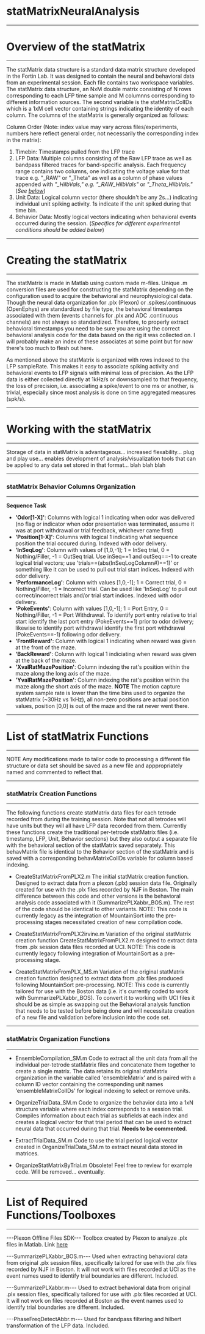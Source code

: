 # statMatrixNeuralAnalysis
**************************************************************
# Overview of the statMatrix
**************************************************************
The statMatrix data structure is a standard data matrix structure developed in the Fortin Lab. It was designed to contain the neural and behavioral data from an experimental session. Each file contains two workspace variables. The statMatrix data structure, an NxM double matrix consisting of N rows corresponding to each LFP time sample and M columnns corresponding to different information sources. The second variable is the statMatrixColIDs which is a 1xM cell vector containing strings indicating the identity of each column. The columns of the statMatrix is generally organized as follows:

Column Order 
(Note: index value may vary across files/experiments, numbers here reflect general order, not necessarily the corresponding index in the matrix):
1) Timebin: Timestamps pulled from the LFP trace
2) LFP Data: Multiple columns consisting of the Raw LFP trace as well as bandpass filtered traces for band-specific analysis. Each frequency range contains two columns, one indicating the voltage value for that trace e.g. "_RAW" or "_Theta" as well as a column of phase values appended with *"_HilbVals," e.g. "_RAW_HilbVals"* or *"_Theta_HilbVals."* (*See [below](https://github.com/FortinLab/statMatrixNeuralAnalysis/blob/master/README.md#statmatrix-behavior-columns-organization)*)
3) Unit Data: Logical column vector (there shouldn't be any 2s...) indicating individual unit spiking activity. 1s indicate if the unit spiked during that time bin. 
4) Behavior Data: Mostly logical vectors indicating when behavioral events occurred during the session. (*Specifics for different experimental conditions should be added below*)

***********************************************************
# Creating the statMatrix
***********************************************************
The statMatrix is made in Matlab using custom made m-files. Unique .m conversion files are used for constructing the statMatrix depending on the configuration used to acquire the behavioral and neurophysiological data. Though the neural data organization for .plx (Plexon) or .spikes/.continuous (OpenEphys) are standardized by file type, the behavioral timestamps associated with them (events channels for .plx and ADC .continuous channels) are not always so standardized. Therefore, to properly extract behavioral timestamps you need to be sure you are using the correct behavioral analysis code for the data based on the rig it was collected on. I will probably make an index of these associates at some point but for now there's too much to flesh out here.

As mentioned above the statMatrix is organized with rows indexed to the LFP sampleRate. This makes it easy to associate spiking activity and behavioral events to LFP signals with minimal loss of precision. As the LFP data is either collected directly at 1kHz/s or downsampled to that frequency, the loss of precision, i.e. associating a spike/event to one ms or another, is trivial, especially since most analysis is done on time aggregated measures (spk/s).

***************************************************************
# Working with the statMatrix
***************************************************************
Storage of data in statMatrix is advantageous... increased flexability... plug and play use... enables development of analysis/visualization tools that can be applied to any data set stored in that format... blah blah blah
____________________________________________
### statMatrix Behavior Columns Organization
____________________________________________
**Sequence Task**
* **'Odor\[1-X]'**: Columns with logical 1 indicating when odor was delivered (no flag or indicator when odor presentation was terminated, assume it was at port withdrawal or trial feedback, whichever came first)
* **'Position\[1-X]'**: Columns with logical 1 indicating what sequence position the trial occured during. Indexed with odor delivery.
* **'InSeqLog'**: Column with values of \[1,0,-1]; 1 = InSeq trial, 0 = Nothing/Filler, -1 = OutSeq trial. Use inSeq==1 and outSeq==-1 to create logical trial vectors; use 'trials==(abs(InSeqLogColumn#)==1)' or something like it can be used to pull out trial start indices. Indexed with odor delivery.
* **'PerformanceLog'**: Column with values \[1,0,-1]; 1 = Correct trial, 0 = Nothing/Filler, -1 = Incorrect trial. Can be used like 'InSeqLog' to pull out correct/incorrect trials and/or trial start indices. Indexed with odor delivery.
* **'PokeEvents'**: Column with values \[1,0,-1]; 1 = Port Entry, 0 = Nothing/Filler, -1 = Port Withdrawal. To identify port entry relative to trial start identify the last port entry (PokeEvents==1) prior to odor delivery; likewise to identify port withdrawal identify the first port withdrawal (PokeEvents==-1) following odor delivery.
* **'FrontReward'**: Column with logical 1 indicating when reward was given at the front of the maze.
* **'BackReward'**: Column with logical 1 indiciating when reward was given at the back of the maze.
* **'XvalRatMazePosition'**: Column indexing the rat's position within the maze along the long axis of the maze.
* **'YvalRatMazePosition'**: Column indexing the rat's position within the maze along the short axis of the maze. **NOTE** The motion capture system sample rate is lower than the time bins used to organize the statMatrix (~30Hz vs 1kHz), all non-zero positions are actual position values, position \[0,0] is out of the maze and the rat never went there.

****************************************************************
# List of statMatrix Functions
****************************************************************
NOTE Any modifications made to tailor code to processing a different file structure or data set should be saved as a new file and apppropriately named and commented to reflect that.

____________________________________________
### statMatrix Creation Functions
____________________________________________
The following functions create statMatrix data files for each tetrode recorded from during the training session. Note that not all tetrodes will have units but they will all have LFP data recorded from them. Currently these functions create the traditional per-tetrode statMatrix files (i.e. timestamp, LFP, Unit, Behavior sections) but they also output a separate file with the behavioral section of the statMatrix saved separately. This behavMatrix file is identical to the Behavior section of the statMatrix and is saved with a corresponding behavMatrixColIDs variable for column based indexing.

* CreateStatMatrixFromPLX2.m
The initial statMatrix creation function. Designed to extract data from a plexon (.plx) session data file. Originally created for use with the .plx files recorded by NJF in Boston. The main difference between this code and other versions is the behavioral analysis code associated with it (SummarizePLXabbr_BOS.m). The rest of the code should be identical to other variants. NOTE: This code is currently legacy as the integration of MountainSort into the pre-processing stages necessitated creation of new compilation code.

* CreateStatMatrixFromPLX2irvine.m
Variation of the original statMatrix creation function CreateStatMatrixFromPLX2.m designed to extract data from .plx session data files recorded at UCI. NOTE: This code is currently legacy following integration of MountainSort as a pre-processing stage.

* CreateStatMatrixFromPLX_MS.m
Variation of the original statMatrix creation function designed to extract data from .plx files produced following MountainSort pre-processing. NOTE: This code is currently tailored for use with the Boston data (i.e. it's currently coded to work with SummarizePLXabbr_BOS). To convert it to working with UCI files it should be as simple as swapping out the Behavioral analysis function that needs to be tested before being done and will necessitate creation of a new file and validation before inclusion into the code set.

____________________________________________
### statMatrix Organization Functions
____________________________________________

* EnsembleCompilation_SM.m
Code to extract all the unit data from all the individual per-tetrode statMatrix files and concatenate them together to create a single matrix. The data retains its original statMatrix organization in the variable called 'ensembleMatrix' and is paired with a column ID vector containing the corresponding unit names 'ensembleMatrixColIDs' for logical indexing to select or remove units.

* OrganizeTrialData_SM.m
Code to organize the behavior data into a 1xN structure variable where each index corresponds to a session trial. Compiles information about each trial as subfields at each index and creates a logical vector for that trial period that can be used to extract neural data that occurred during that trial. **Needs to be commented**.

* ExtractTrialData_SM.m
Code to use the trial period logical vector created in OrganizeTrialData_SM.m to extract neural data stored in matrices.

* OrganizeStatMatrixByTrial.m
Obsolete! Feel free to review for example code. Will be removed... eventually.

************************************************************************
# List of Required Functions/Toolboxes
************************************************************************
---Plexon Offline Files SDK---
Toolbox created by Plexon to analyze .plx files in Matlab. Link [here](https://plexon.com/wp-content/uploads/2017/08/OmniPlex-and-MAP-Offline-SDK-Bundle_0.zip)

---SummarizePLXabbr_BOS.m---
Used when extracting behavioral data from original .plx session files, specifically tailored for use with the .plx files recorded by NJF in Boston. It will not work with files recorded at UCI as the event names used to identify trial boundaries are different. Included.

---SummarizePLXabbr.m---
Used to extract behavioral data from original .plx session files, specifically tailored for use with .plx files recorded at UCI. It will not work on files recorded at Boston as the event names used to identify trial boundaries are different. Included.

---PhaseFreqDetectAbbr.m---
Used for bandpass filtering and hilbert transformation of the LFP data. Included.
